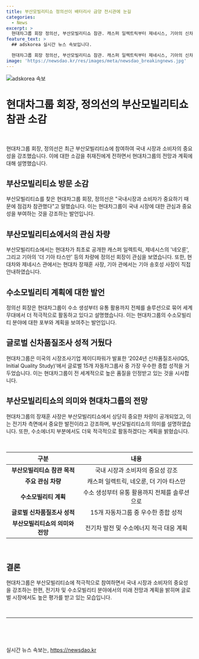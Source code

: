 ```yaml
---
title: 부산모빌리티쇼 정의선이 배터리사 금양 전시관에 눈길
categories:
  - News
excerpt: >
  현대차그룹 회장 정의선, 부산모빌리티쇼 참관. 캐스퍼 일렉트릭부터 제네시스, 기아의 신차까지 관람. 자체 개발한 배터리 장착 사륜구동 완성차 모형 시연과 르노 뉴 르노 그랑 콜레오스에도 관심. 회장은 국내시장과 소비자의 중요성 강조하며 수소모빌리티 계획 설명. 현대차그룹, 제이디파워 신차품질조사에서 우수한 성적 달성함.
feature_text: >
  ## adskorea 실시간 뉴스 속보입니다.

  현대차그룹 회장 정의선, 부산모빌리티쇼 참관. 캐스퍼 일렉트릭부터 제네시스, 기아의 신차까지 관람. 자체 개발한 배터리 장착 사륜구동 완성차 모형 시연과 르노 뉴 르노 그랑 콜레오스에도 관심. 회장은 국내시장과 소비자의 중요성 강조하며 수소모빌리티 계획 설명. 현대차그룹, 제이디파워 신차품질조사에서 우수한 성적 달성함.
image: 'https://newsdao.kr/res/images/meta/newsdao_breakingnews.jpg'
---
```


<p><img src="https://newsdao.kr/res/images/meta/newsdao_breakingnews.jpg" alt="adskorea 속보" /></p>

<h1 data-ke-size="size26"><b>현대차그룹 회장, 정의선의 부산모빌리티쇼 참관 소감</b></h1>

<p data-ke-size="size16">&nbsp;</p>

<p data-ke-size="size16">현대차그룹 회장, 정의선은 최근 부산모빌리티쇼에 참여하여 국내 시장과 소비자의 중요성을 강조했습니다. 이에 대한 소감을 취재진에게 전하면서 현대차그룹의 전망과 계획에 대해 설명했습니다.</p>

<h2 data-ke-size="size26">부산모빌리티쇼 방문 소감</h2>

<p data-ke-size="size16">부산모빌리티쇼를 찾은 현대차그룹 회장, 정의선은 "국내시장과 소비자가 중요하기 때문에 점검차 참관했다"고 말했습니다. 이는 현대차그룹이 국내 시장에 대한 관심과 중요성을 부여하는 것을 강조하는 발언입니다.</p>

<h2 data-ke-size="size26">부산모빌리티쇼에서의 관심 차량</h2>

<p data-ke-size="size16">부산모빌리티쇼에서는 현대차가 최초로 공개한 캐스퍼 일렉트릭, 제네시스의 '네오룬', 그리고 기아의 '더 기아 타스만' 등의 차량에 정의선 회장이 관심을 보였습니다. 또한, 현대차와 제네시스 관에서는 현대차 장재훈 사장, 기아 관에서는 기아 송호성 사장이 직접 안내하였습니다.</p>

<h2 data-ke-size="size26">수소모빌리티 계획에 대한 발언</h2>

<p data-ke-size="size16">정의선 회장은 현대차그룹이 수소 생성부터 유통 활용까지 전체를 솔루션으로 묶어 세계무대에서 더 적극적으로 활동하고 있다고 설명했습니다. 이는 현대차그룹의 수소모빌리티 분야에 대한 포부와 계획을 보여주는 발언입니다.</p>

<h2 data-ke-size="size26">글로벌 신차품질조사 성적 거뒀다</h2>

<p data-ke-size="size16">현대차그룹은 미국의 시장조사기업 제이디파워가 발표한 ‘2024년 신차품질조사(IQS, Initial Quality Study)’에서 글로벌 15개 자동차그룹사 중 가장 우수한 종합 성적을 거두었습니다. 이는 현대차그룹이 전 세계적으로 높은 품질을 인정받고 있는 것을 시사합니다.</p>

<h2 data-ke-size="size26">부산모빌리티쇼의 의미와 현대차그룹의 전망</h2>

<p data-ke-size="size16">현대차그룹의 장재훈 사장은 부산모빌리티쇼에서 상당히 중요한 차량이 공개되었고, 이는 전기차 측면에서 중요한 발전이라고 강조하며, 부산모빌리티쇼의 의미를 설명하였습니다. 또한, 수소에너지 부분에서도 더욱 적극적으로 활동하겠다는 계획을 밝혔습니다.</p>

<p data-ke-size="size16">&nbsp;</p>

<table>
<thead>
<tr>
<th style="text-align: center;">구분</th>
<th style="text-align: center;">내용</th>
</tr>
</thead>
<tbody>
<tr>
<td style="text-align: center; height: 17px;"><b>부산모빌리티쇼 참관 목적</b></td>
<td style="text-align: center; height: 17px;">국내 시장과 소비자의 중요성 강조</td>
</tr>
<tr>
<td style="text-align: center; height: 17px;"><b>주요 관심 차량</b></td>
<td style="text-align: center; height: 17px;">캐스퍼 일렉트릭, 네오룬, 더 기아 타스만</td>
</tr>
<tr>
<td style="text-align: center; height: 17px;"><b>수소모빌리티 계획</b></td>
<td style="text-align: center; height: 17px;">수소 생성부터 유통 활용까지 전체를 솔루션으로</td>
</tr>
<tr>
<td style="text-align: center; height: 17px;"><b>글로벌 신차품질조사 성적</b></td>
<td style="text-align: center; height: 17px;">15개 자동차그룹 중 우수한 종합 성적</td>
</tr>
<tr>
<td style="text-align: center; height: 17px;"><b>부산모빌리티쇼의 의미와 전망</b></td>
<td style="text-align: center; height: 17px;">전기차 발전 및 수소에너지 적극 대응 계획</td>
</tr>
</tbody>
</table>

<p data-ke-size="size16">&nbsp;</p>

<h2 data-ke-size="size26">결론</h2>

<p data-ke-size="size16">현대차그룹은 부산모빌리티쇼에 적극적으로 참여하면서 국내 시장과 소비자의 중요성을 강조하는 한편, 전기차 및 수소모빌리티 분야에서의 미래 전망과 계획을 밝히며 글로벌 시장에서도 높은 평가를 받고 있는 모습입니다.</p>

<p data-ke-size="size16">&nbsp;</p>

<hr>

<p data-ke-size="size16">&nbsp;</p>

<p data-ke-size="size16">&nbsp;</p>
실시간 뉴스 속보는, <a href="https://newsdao.kr" rel="dofollow">https://newsdao.kr</a>


